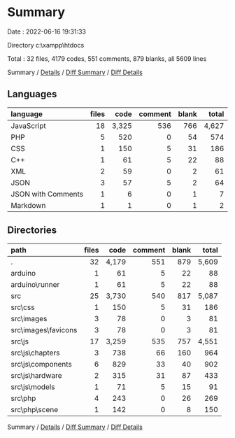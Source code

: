 # Summary

Date : 2022-06-16 19:31:33

Directory c:\\xampp\\htdocs

Total : 32 files,  4179 codes, 551 comments, 879 blanks, all 5609 lines

Summary / [Details](details.md) / [Diff Summary](diff.md) / [Diff Details](diff-details.md)

## Languages
| language | files | code | comment | blank | total |
| :--- | ---: | ---: | ---: | ---: | ---: |
| JavaScript | 18 | 3,325 | 536 | 766 | 4,627 |
| PHP | 5 | 520 | 0 | 54 | 574 |
| CSS | 1 | 150 | 5 | 31 | 186 |
| C++ | 1 | 61 | 5 | 22 | 88 |
| XML | 2 | 59 | 0 | 2 | 61 |
| JSON | 3 | 57 | 5 | 2 | 64 |
| JSON with Comments | 1 | 6 | 0 | 1 | 7 |
| Markdown | 1 | 1 | 0 | 1 | 2 |

## Directories
| path | files | code | comment | blank | total |
| :--- | ---: | ---: | ---: | ---: | ---: |
| . | 32 | 4,179 | 551 | 879 | 5,609 |
| arduino | 1 | 61 | 5 | 22 | 88 |
| arduino\\runner | 1 | 61 | 5 | 22 | 88 |
| src | 25 | 3,730 | 540 | 817 | 5,087 |
| src\\css | 1 | 150 | 5 | 31 | 186 |
| src\\images | 3 | 78 | 0 | 3 | 81 |
| src\\images\\favicons | 3 | 78 | 0 | 3 | 81 |
| src\\js | 17 | 3,259 | 535 | 757 | 4,551 |
| src\\js\\chapters | 3 | 738 | 66 | 160 | 964 |
| src\\js\\components | 6 | 829 | 33 | 40 | 902 |
| src\\js\\hardware | 2 | 315 | 31 | 87 | 433 |
| src\\js\\models | 1 | 71 | 5 | 15 | 91 |
| src\\php | 4 | 243 | 0 | 26 | 269 |
| src\\php\\scene | 1 | 142 | 0 | 8 | 150 |

Summary / [Details](details.md) / [Diff Summary](diff.md) / [Diff Details](diff-details.md)